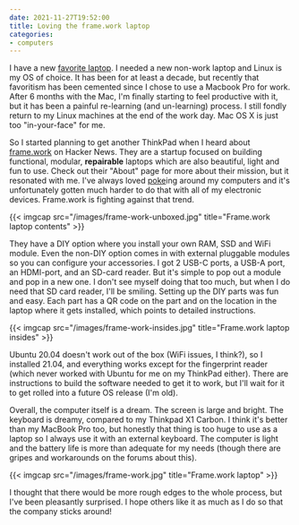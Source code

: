 ```yaml
---
date: 2021-11-27T19:52:00
title: Loving the frame.work laptop
categories:
- computers
---
```


I have a new [favorite laptop](https://frame.work/products/laptop-diy-edition). I needed
a new non-work laptop and Linux is my OS of choice. It has been for at least a decade,
but recently that favoritism has been cemented since I chose to use a Macbook Pro for
work. After 6 months with the Mac, I'm finally starting to feel productive with it, but
it has been a painful re-learning (and un-learning) process. I still fondly return to my
Linux machines at the end of the work day. Mac OS X is just too "in-your-face" for me.

So I started planning to get another ThinkPad when I heard about
[frame.work](https://frame.work) on Hacker News. They are a startup focused on building
functional, modular, **repairable** laptops which are also beautiful, light and fun to
use. Check out their "About" page for more about their mission, but it resonated with
me. I've always loved [poke](https://en.wikipedia.org/wiki/PEEK_and_POKE)ing around my
computers and it's unfortunately gotten much harder to do that with all of my electronic
devices. Frame.work is fighting against that trend.

{{< imgcap src="/images/frame-work-unboxed.jpg" title="Frame.work laptop contents" >}}

They have a DIY option where you install your own RAM, SSD and WiFi module. Even the
non-DIY option comes in with external pluggable modules so you can configure your
accessories. I got 2 USB-C ports, a USB-A port, an HDMI-port, and an SD-card reader. But
it's simple to pop out a module and pop in a new one. I don't see myself doing that too
much, but when I do need that SD card reader, I'll be smiling. Setting up the DIY parts was
fun and easy. Each part has a QR code on the part and on the location in the laptop
where it gets installed, which points to detailed instructions.

{{< imgcap src="/images/frame-work-insides.jpg" title="Frame.work laptop insides" >}}

Ubuntu 20.04 doesn't work out of the box (WiFi issues, I think?), so I installed 21.04,
and everything works except for the fingerprint reader (which never worked with Ubuntu
for me on my ThinkPad either). There are instructions to build the software needed to
get it to work, but I'll wait for it to get rolled into a future OS release (I'm old).

Overall, the computer itself is a dream. The screen is large and bright. The keyboard is
dreamy, compared to my Thinkpad X1 Carbon. I think it's better than my MacBook Pro too,
but honestly that thing is too huge to use as a laptop so I always use it with an
external keyboard. The computer is light and the battery life is more than adequate for
my needs (though there are gripes and workarounds on the forums about this).

{{< imgcap src="/images/frame-work.jpg" title="Frame.work laptop" >}}

I thought that there would be more rough edges to the whole process, but I've been
pleasantly surprised. I hope others like it as much as I do so that the company sticks
around!
